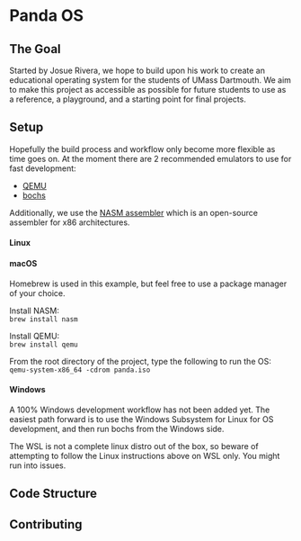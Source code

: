 # Panda OS
## The Goal
Started by Josue Rivera, we hope to build upon his work to create an educational 
operating system for the students of UMass Dartmouth. We aim to make 
this project as accessible as possible for future students to use as a reference, 
a playground, and a starting point for final projects.

## Setup

Hopefully the build process and workflow only become more flexible as time goes on. 
At the moment there are 2 recommended emulators to use for fast development:
- [QEMU](https://www.qemu.org/)
- [bochs](http://bochs.sourceforge.net/)

Additionally, we use the [NASM assembler](https://www.nasm.us/xdoc/2.15.05/html/nasmdoc1.html#section-1.1) 
which is an open-source assembler for x86 architectures. 

#### Linux

#### macOS

Homebrew is used in this example, but feel free to use a package manager of your choice.

Install NASM:\
`brew install nasm`

Install QEMU:\
`brew install qemu`

From the root directory of the project, type the following to run the OS:\
`qemu-system-x86_64 -cdrom panda.iso`

#### Windows

A 100% Windows development workflow has not been added yet. The easiest path forward 
is to use the Windows Subsystem for Linux for OS development, and then run bochs from the Windows side. 

The WSL is not a complete linux distro out of the box, so beware of attempting to follow the Linux 
instructions above on WSL only. You might run into issues.

## Code Structure

## Contributing

